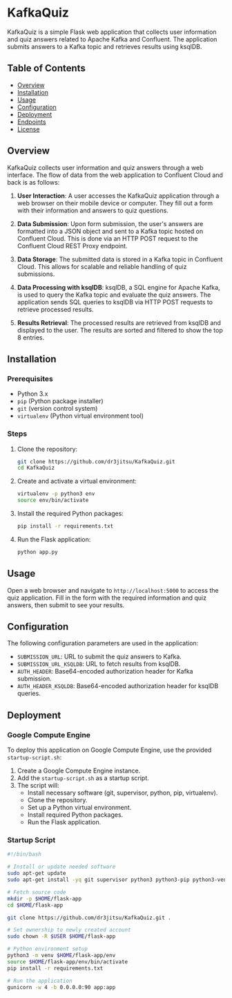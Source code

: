 # KafkaQuiz

KafkaQuiz is a simple Flask web application that collects user information and quiz answers related to Apache Kafka and Confluent. The application submits answers to a Kafka topic and retrieves results using ksqlDB.

## Table of Contents
- [Overview](#overview)
- [Installation](#installation)
- [Usage](#usage)
- [Configuration](#configuration)
- [Deployment](#deployment)
- [Endpoints](#endpoints)
- [License](#license)

## Overview

KafkaQuiz collects user information and quiz answers through a web interface. The flow of data from the web application to Confluent Cloud and back is as follows:

1. **User Interaction**: A user accesses the KafkaQuiz application through a web browser on their mobile device or computer. They fill out a form with their information and answers to quiz questions.

2. **Data Submission**: Upon form submission, the user's answers are formatted into a JSON object and sent to a Kafka topic hosted on Confluent Cloud. This is done via an HTTP POST request to the Confluent Cloud REST Proxy endpoint.

3. **Data Storage**: The submitted data is stored in a Kafka topic in Confluent Cloud. This allows for scalable and reliable handling of quiz submissions.

4. **Data Processing with ksqlDB**: ksqlDB, a SQL engine for Apache Kafka, is used to query the Kafka topic and evaluate the quiz answers. The application sends SQL queries to ksqlDB via HTTP POST requests to retrieve processed results.

5. **Results Retrieval**: The processed results are retrieved from ksqlDB and displayed to the user. The results are sorted and filtered to show the top 8 entries.

## Installation

### Prerequisites
- Python 3.x
- `pip` (Python package installer)
- `git` (version control system)
- `virtualenv` (Python virtual environment tool)

### Steps
1. Clone the repository:
    ```bash
    git clone https://github.com/dr3jitsu/KafkaQuiz.git
    cd KafkaQuiz
    ```

2. Create and activate a virtual environment:
    ```bash
    virtualenv -p python3 env
    source env/bin/activate
    ```

3. Install the required Python packages:
    ```bash
    pip install -r requirements.txt
    ```

4. Run the Flask application:
    ```bash
    python app.py
    ```

## Usage

Open a web browser and navigate to `http://localhost:5000` to access the quiz application. Fill in the form with the required information and quiz answers, then submit to see your results.

## Configuration

The following configuration parameters are used in the application:

- `SUBMISSION_URL`: URL to submit the quiz answers to Kafka.
- `SUBMISSION_URL_KSQLDB`: URL to fetch results from ksqlDB.
- `AUTH_HEADER`: Base64-encoded authorization header for Kafka submission.
- `AUTH_HEADER_KSQLDB`: Base64-encoded authorization header for ksqlDB queries.

## Deployment

### Google Compute Engine

To deploy this application on Google Compute Engine, use the provided `startup-script.sh`:

1. Create a Google Compute Engine instance.
2. Add the `startup-script.sh` as a startup script.
3. The script will:
   - Install necessary software (git, supervisor, python, pip, virtualenv).
   - Clone the repository.
   - Set up a Python virtual environment.
   - Install required Python packages.
   - Run the Flask application.

### Startup Script
```bash
#!/bin/bash

# Install or update needed software
sudo apt-get update
sudo apt-get install -yq git supervisor python3 python3-pip python3-venv gunicorn

# Fetch source code
mkdir -p $HOME/flask-app
cd $HOME/flask-app

git clone https://github.com/dr3jitsu/KafkaQuiz.git .

# Set ownership to newly created account
sudo chown -R $USER $HOME/flask-app

# Python environment setup
python3 -m venv $HOME/flask-app/env
source $HOME/flask-app/env/bin/activate
pip install -r requirements.txt

# Run the application
gunicorn -w 4 -b 0.0.0.0:90 app:app

